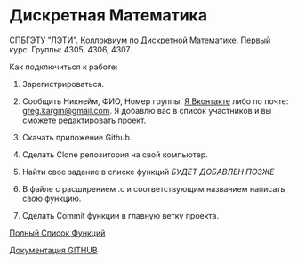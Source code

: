 # Дискретная Математика
СПБГЭТУ "ЛЭТИ". Коллоквиум по Дискретной Математике. Первый курс. Группы: 4305, 4306, 4307. 

Как подключиться к работе:

1. Зарегистрироваться.

2. Сообщить Никнейм, ФИО, Номер группы.  [Я Вконтакте](http://vk.com/greg_kargin "Я Вконтакте") либо по почте: greg.kargin@gmail.com. Я добавлю вас в список участников и вы сможете редактировать проект.

3. Скачать приложение Github.

4. Сделать Clone репозитория на свой компьютер.

5. Найти свое задание в списке функций *БУДЕТ ДОБАВЛЕН ПОЗЖЕ*

6. В файле с расширением .c и соответствующим названием написать свою функцию.

7. Сделать Commit функции в главную ветку проекта.

[Полный Список Функций](https://docs.google.com/spreadsheets/d/1-2dHqPaKqpi5o34qUxRkuVwe4BvA2Lwo-HIwMRHkDpY/edit#gid=0 "Таблица с Функциями")

[Документация GITHUB](https://help.github.com "Документация GITHUB")


